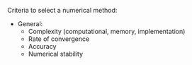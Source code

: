 Criteria to select a numerical method:

- General:
	- Complexity (computational, memory, implementation)
	- Rate of convergence
	- Accuracy
	- Numerical stability